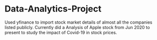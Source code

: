 # Data-Analytics-Project
Used yfinance to import stock market details of almost all the companies listed publicly.
Currently did a Analysis of Apple stock from Jun 2020 to present to study the impact of Covid-19 in stock prices.
